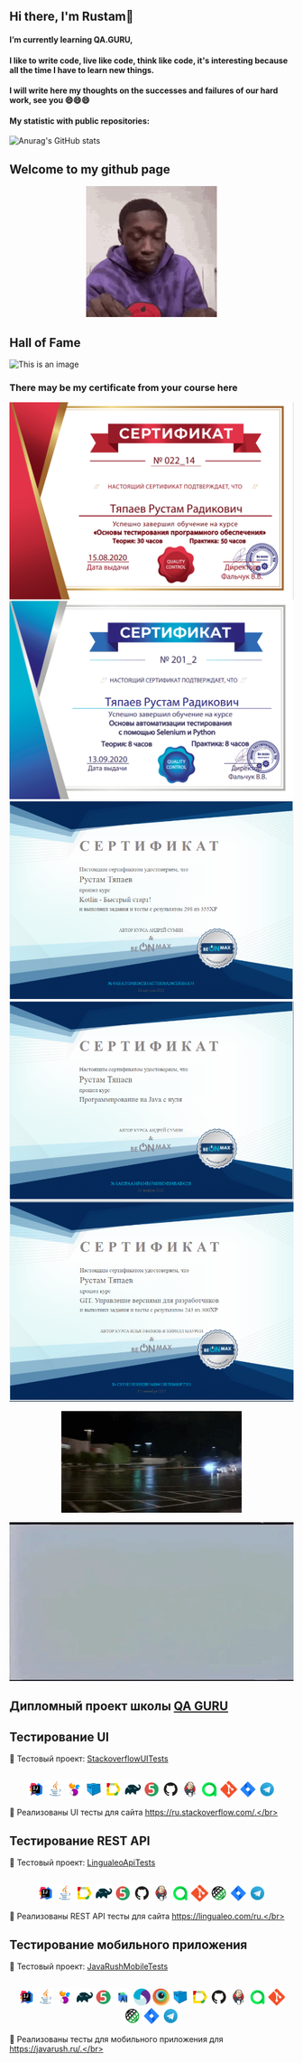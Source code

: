 ## Hi there, I'm Rustam👋

#### I’m currently learning QA.GURU,
#### I like to write code, live like code, think like code, it's interesting because all the time I have to learn new things.
#### I will write here my thoughts on the successes and failures of our hard work, see you 😄😄😄


#### My statistic with public repositories:

![Anurag's GitHub stats](https://github-readme-stats.vercel.app/api?username=Rustamw888&show_icons=true&theme=tokyonight)

## Welcome to my github page
<p align="center">
  <img title="to_be_continued gif" src="images/gif/welcome.gif">
</p>

## Hall of Fame
![This is an image](https://i.imgur.com/P8Mwwkf.png)

### There may be my certificate from your course here

![This is an image](/images/screenshots/manual.png)
![This is an image](/images/screenshots/python.png)
![This is an image](/images/screenshots/kotlin.png)
![This is an image](/images/screenshots/java.png)
![This is an image](/images/screenshots/git.png)
<p align="center">
  <img title="to_be_continued gif" src="images/gif/time-travel-vanish.gif">
</p>
<p align="center">
  <img title="to_be_continued gif" src="images/gif/to_be_continued.gif">
</p>

## Дипломный проект школы <a target="_blank" href="https://qa.guru">QA GURU</a>
## Тестирование UI
:link: Тестовый проект: <a target="_blank" href="https://github.com/Rustamw888/StackoverflowUITests">StackoverflowUITests</a></br></br>
<p align="center">
<img width="6%" title="IntelliJ IDEA" src="images/logo/Intelij_IDEA.svg">
<img width="6%" title="Java" src="images/logo/Java.svg">
<img width="6%" title="Selenide" src="images/logo/Selenide.svg">
<img width="6%" title="Selenoid" src="images/logo/Selenoid.svg">
<img width="6%" title="Allure Report" src="images/logo/Allure_Report.svg">
<img width="6%" title="Gradle" src="images/logo/Gradle.svg">
<img width="6%" title="JUnit5" src="images/logo/JUnit5.svg">
<img width="6%" title="GitHub" src="images/logo/GitHub.svg">
<img width="6%" title="Jenkins" src="images/logo/Jenkins.svg">
<img width="6%" title="AllureTestOps" src="images/logo/AllureTestOps.svg">
<img width="6%" title="Git" src="images/logo/Git.svg">
<img width="6%" title="Jira" src="images/logo/Jira.svg">
<img width="6%" title="Telegram" src="images/logo/Telegram.svg">
</p>

:rocket: Реализованы UI тесты для сайта https://ru.stackoverflow.com/.</br></br>

## Тестирование REST API
:link: Тестовый проект: <a target="_blank" href="https://github.com/Rustamw888/LingualeoApiTests">LingualeoApiTests</a></br></br>
<p align="center">
<img width="6%" title="IntelliJ IDEA" src="images/logo/Intelij_IDEA.svg">
<img width="6%" title="Java" src="images/logo/Java.svg">
<img width="6%" title="Allure Report" src="images/logo/Allure_Report.svg">
<img width="6%" title="Gradle" src="images/logo/Gradle.svg">
<img width="6%" title="JUnit5" src="images/logo/JUnit5.svg">
<img width="6%" title="GitHub" src="images/logo/GitHub.svg">
<img width="6%" title="Jenkins" src="images/logo/Jenkins.svg">
<img width="6%" title="AllureTestOps" src="images/logo/AllureTestOps.svg">
<img width="6%" title="Git" src="images/logo/Git.svg">
<img width="6%" title="RestAssured" src="images/logo/RestAssured.svg">
<img width="6%" title="Jira" src="images/logo/Jira.svg">
<img width="6%" title="Telegram" src="images/logo/Telegram.svg">
</p>

:rocket: Реализованы REST API тесты для сайта https://lingualeo.com/ru.</br></br>

## Тестирование мобильного приложения
:link: Тестовый проект: <a target="_blank" href="https://github.com/Rustamw888/JavaRushMobileTests">JavaRushMobileTests</a></br></br>
<p align="center">
<img width="6%" title="IntelliJ IDEA" src="images/logo/Intelij_IDEA.svg">
<img width="6%" title="Java" src="images/logo/Java.svg">
<img width="6%" title="Selenide" src="images/logo/Selenide.svg">
<img width="6%" title="Gradle" src="images/logo/Gradle.svg">
<img width="6%" title="JUnit5" src="images/logo/JUnit5.svg">
<img width="6%" title="Android Studio" src="images/logo/android-studio.svg">
<img width="6%" title="Appium" src="images/logo/appium.svg">
<img width="6%" title="BrowserStack" src="images/logo/browserstack.svg">
<img width="6%" title="Selenoid" src="images/logo/Selenoid.svg">
<img width="6%" title="Allure Report" src="images/logo/Allure_Report.svg">
<img width="6%" title="GitHub" src="images/logo/GitHub.svg">
<img width="6%" title="Jenkins" src="images/logo/Jenkins.svg">
<img width="6%" title="AllureTestOps" src="images/logo/AllureTestOps.svg">
<img width="6%" title="Git" src="images/logo/Git.svg">
<img width="6%" title="RestAssured" src="images/logo/RestAssured.svg">
<img width="6%" title="Jira" src="images/logo/Jira.svg">
<img width="6%" title="Telegram" src="images/logo/Telegram.svg">
</p>

:rocket: Реализованы тесты для мобильного приложения для https://javarush.ru/.</br></br>
